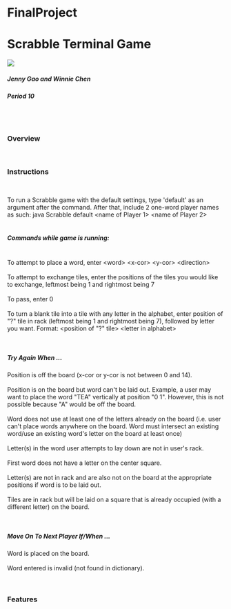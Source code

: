 # FinalProject
<html>
<h1>Scrabble Terminal Game</h1>
<img src="http://globaltoynews.typepad.com/.a/6a0133ec87bd6d970b0168e4f88ca9970c-800wi">
<br>
<h5>Jenny Gao and Winnie Chen</h5>
<h5>Period 10</h5><br><br>
<h3>Overview</h3>
<br>
<p></p>
<h3>Instructions</h3>
<br>
<p>To run a Scrabble game with the default settings, type 'default' as an argument after the command. After that, include 2 one-word player names as such: java Scrabble default &lt;name of Player 1&gt; &lt;name of Player 2&gt;
<br><br>
<h5>Commands while game is running: </h5><br>
To attempt to place a word, enter &lt;word&gt; &lt;x-cor&gt; &lt;y-cor&gt; &lt;direction&gt;
<br><br>
To attempt to exchange tiles, enter the positions of the tiles you would like to exchange, leftmost being 1 and rightmost being 7
<br><br>
To pass, enter 0
<br><br>
To turn a blank tile into a tile with any letter in the alphabet, enter position of "?" tile in rack (leftmost being 1 and rightmost being 7), followed by letter you want.  Format: &lt;position of "?" tile&gt; &lt;letter in alphabet&gt;
</p>
<br>
<h5>Try Again When ... </h5>
<p>
Position is off the board (x-cor or y-cor is not between 0 and 14).
<br><br>
Position is on the board but word can't be laid out.  Example, a user may want to place the word "TEA" vertically at position "0 1". However, this is not possible because "A" would be off the board.
<br><br>
Word does not use at least one of the letters already on the board (i.e. user can't place words anywhere on the board.  Word must intersect an existing word/use an existing word's letter on the board at least once)
<br><br>
Letter(s) in the word user attempts to lay down are not in user's rack.
<br><br>
First word does not have a letter on the center square.
<br><br>
Letter(s) are not in rack and are also not on the board at the appropriate positions if word is to be laid out.
<br><br>
Tiles are in rack but will be laid on a square that is already occupied (with a different letter) on the board.
</p>
<br>
<h5>Move On To Next Player If/When ... </h5>
<p>
Word is placed on the board.
<br><br>
Word entered is invalid (not found in dictionary).
</p>
<br>
<h3>Features</h3>
<p></p>
</html>
